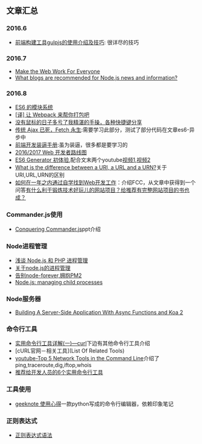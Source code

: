 ## 文章汇总

### 2016.6

* [前端构建工具gulpjs的使用介绍及技巧](http://www.cnblogs.com/2050/p/4198792.html): 很详尽的技巧

### 2016.7

* [Make the Web Work For Everyone](https://hacks.mozilla.org/2016/07/make-the-web-work-for-everyone/)
* [What blogs are recommended for Node.js news and information?](https://www.quora.com/What-blogs-are-recommended-for-Node-js-news-and-information)

### 2016.8

* [ES6 的模块系统](https://segmentfault.com/a/1190000003410285)
* [[译\] 让 Webpack 来帮你打包吧](http://blog.zhangjd.me/2016/06/19/webpack-your-bags/)
* [没有鼠标的日子多亏了我精湛的手操，各种快捷键分享](http://www.cnblogs.com/Wayou/p/shortcuts.html)
* [传统 Ajax 已死，Fetch 永生](https://segmentfault.com/a/1190000003810652):需要学习此部分，测试了部分代码在文章es6-异步中
* [前端开发装逼手册](http://www.css88.com/archives/6190#more-6190):虽为装逼，很多都是要学习的
* [2016/2017 Web 开发者路线图](https://zhuanlan.zhihu.com/p/22080792)
* [ES6 Generator 初体验](http://mp.weixin.qq.com/s?__biz=MzI5NTE0MzEwMg==&mid=2247483680&idx=1&sn=d4b6bd0b7bce1435030d44bb239409af&scene=23&srcid=0523kjGz2W8P5SEBx7FbfAPi#rd),配合文末两个youtube[视频1](https://youtu.be/obaSQBBWZLk?list=UUVTlvUkGslCV_h-nSAId8Sw),[视频2](https://www.youtube.com/watch?v=QO07THdLWQo)
* [What is the difference between a URI, a URL and a URN?](http://stackoverflow.com/questions/176264/what-is-the-difference-between-a-uri-a-url-and-a-urn)关于URI,URL,URN的区别
* [如何在一年之内通过自学找到Web开发工作](https://zhuanlan.zhihu.com/p/22213177)：介绍FCC，从文章中获得到一个问答[有什么利于锻炼技术好玩儿的网站项目？给推荐有完整网站项目的书也成？](https://www.zhihu.com/question/49725611)


### Commander.js使用

* [Conquering Commander.js](http://slides.com/timsanteford/conquering-commander-js#/)ppt介绍


### Node进程管理

* [浅谈 Node.js 和 PHP 进程管理](http://taobaofed.org/blog/2015/11/24/nodejs-php-process-manager/)
* [关于node.js的进程管理](http://www.alloyteam.com/2014/11/guan-yu-node-js-di-jin-cheng-guan-li/)
* [告别node-forever,拥抱PM2](https://se77en.cc/2013/06/27/goodbye-node-forever-hello-pm2-translation/)
* [Node.js: managing child processes](http://krasimirtsonev.com/blog/article/Nodejs-managing-child-processes-starting-stopping-exec-spawn)




### Node服务器

* [Building A Server-Side Application With Async Functions and Koa 2](https://www.smashingmagazine.com/2016/08/getting-started-koa-2-async-functions/)





### 命令行工具

* [实用命令行工具详解(一)—curl](http://blogread.cn/it/article/7085?f=hot1&utm_source=tuicool&utm_medium=referral)下边有其他命令行工具介绍
* [cURL官网－相关工具](List Of Related Tools)
* [youtube-Top 5 Network Tools in the Command Line](https://www.youtube.com/watch?v=kUEIRcvOiuo)介绍了ping,traceroute,dig,iftop,whois
* [推荐给开发人员的6个实用命令行工具](http://blog.jobbole.com/30251/)





### 工具使用

* [geeknote 使用心得](https://www.zybuluo.com/youjustdoit/note/52143)一款python写成的命令行编辑器，依赖印象笔记




### 正则表达式

* [正则表达式语法](https://msdn.microsoft.com/zh-cn/library/ae5bf541(v=vs.100).aspx)